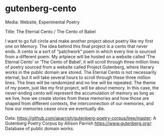 # gutenberg-cento

Media: Website, Experimental Poetry

Title: The Eternal Cento / The Cento of Babel

 

I want to go full circle and make another project about poetry like my first one on Memory. The idea behind this final project is a cento that never ends. A cento is a sort of “patchwork” poem in which every line is sourced from a different poem. My artpiece will be hosted on a website called ‘The Eternal Cento’ or ‘The Cento of Babel’, it will scroll through three million lines of poetry sourced from a website called Project Gutenberg, where literary works in the public domain are stored. The Eternal Cento is not necessarily eternal, but it will take several hours to scroll through these three million lines. The lines will be randomized and no line will be repeated. The theme of my poem, just like my first project, will be about memory. In this case, the never-ending cento will represent the accumulation of memory as long as we live, how we create stories from these memories and how those are shaped from different contexts, the interconnection of our memories, and how our memories cease once we eventually die.

 

Data:
https://github.com/aparrish/gutenberg-poetry-corpus/tree/master: A Gutenberg Poetry Corpus by Allison Parrish
https://www.gutenberg.org/: Database of public domain works.

